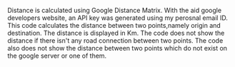 Distance is calculated using Google Distance Matrix.
With the aid google developers website, an API key was generated using my perosnal email ID.
This code calculates the distance between two points,namely origin and destination.
The distance is displayed in Km. 
The code does not show the distance if there isn't any road connection between two points. The code also does not show the distance between two points which do not exist on the google server or one of them.

